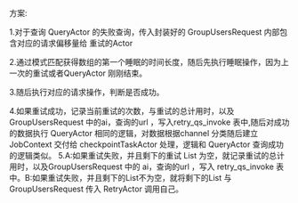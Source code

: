 方案:

1.对于查询 QueryActor 的失败查询，传入封装好的 GroupUsersRequest 内部包含对应的请求偏移量给 重试的Actor

2.通过模式匹配获得数组的第一个睡眠的时间长度，随后先执行睡眠操作，因为上一次的重试或者QueryActor 刚刚结束。

3.随后执行对应的请求操作，判断是否成功。

4.如果重试成功，记录当前重试的次数，与重试的总计用时，以及GroupUsersRequest 中的ai，查询的url ，写入retry_qs_invoke 表中,随后对成功的数据执行 QueryActor 相同的逻辑，对数据根据channel 分类随后建立 JobContext 交付给 checkpointTaskActor 处理，逻辑和 QueryActor 查询成功的逻辑类似。
5.A:如果重试失败，并且剩下的重试 List 为空，就记录重试的总计用时，以及GroupUsersRequest 中的 ai，查询的url ，写入 retry_qs_invoke 表中。B:如果重试失败，并且剩下的List不为空，就将剩下的List 与 GroupUsersRequest
传入 RetryActor 调用自己。